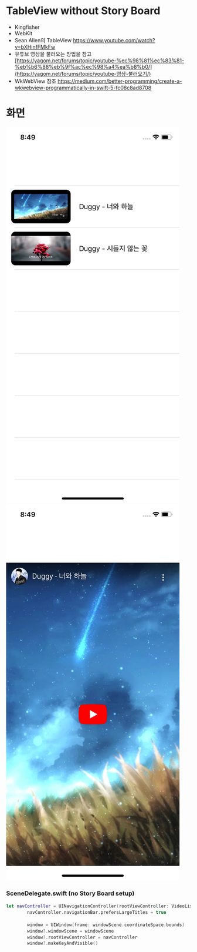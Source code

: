 #  TableView without Story Board

- Kingfisher
- WebKit
- Sean Allen의 TableView https://www.youtube.com/watch?v=bXHinfFMkFw
- 유튜브 영상을 불러오는 방법을 참고 [https://yagom.net/forums/topic/youtube-%ec%98%81%ec%83%81-%eb%b6%88%eb%9f%ac%ec%98%a4%ea%b8%b0/](https://yagom.net/forums/topic/youtube-영상-불러오기/)
- WkWebView 참조 https://medium.com/better-programming/create-a-wkwebview-programmatically-in-swift-5-fc08c8ad8708

# 화면

![1](TableViewPractice(NoStoryBoard)/1.png)
![2](TableViewPractice(NoStoryBoard)/2.png)

### SceneDelegate.swift (no Story Board setup)

```swift
let navController = UINavigationController(rootViewController: VideoListVC())
        navController.navigationBar.prefersLargeTitles = true
        
        window = UIWindow(frame: windowScene.coordinateSpace.bounds)
        window?.windowScene = windowScene
        window?.rootViewController = navController
        window?.makeKeyAndVisible()
```


